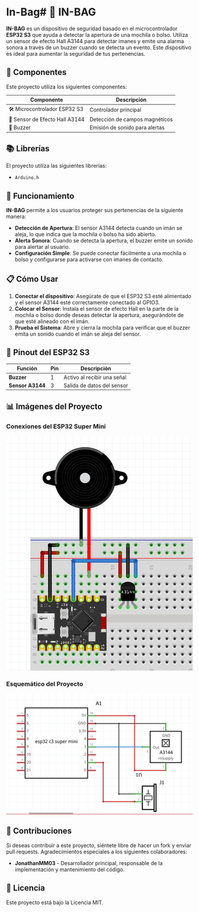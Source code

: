 # In-Bag# 🚨 IN-BAG

**IN-BAG** es un dispositivo de seguridad basado en el microcontrolador **ESP32 S3** que ayuda a detectar la apertura de una mochila o bolso. Utiliza un sensor de efecto Hall A3144 para detectar imanes y emite una alarma sonora a través de un buzzer cuando se detecta un evento. Este dispositivo es ideal para aumentar la seguridad de tus pertenencias.

## 🔧 Componentes

Este proyecto utiliza los siguientes componentes:

| Componente                      | Descripción                      |
|---------------------------------|----------------------------------|
| 🛠️ Microcontrolador ESP32 S3   | Controlador principal            |
| 📡 Sensor de Efecto Hall A3144  | Detección de campos magnéticos   |
| 🔔 Buzzer                       | Emisión de sonido para alertas   |

## 📚 Librerías

El proyecto utiliza las siguientes librerías:

- `Arduino.h`

## 🚀 Funcionamiento

**IN-BAG** permite a los usuarios proteger sus pertenencias de la siguiente manera:

- **Detección de Apertura**: El sensor A3144 detecta cuando un imán se aleja, lo que indica que la mochila o bolso ha sido abierto.
- **Alerta Sonora**: Cuando se detecta la apertura, el buzzer emite un sonido para alertar al usuario.
- **Configuración Simple**: Se puede conectar fácilmente a una mochila o bolso y configurarse para activarse con imanes de contacto.

## 📋 Cómo Usar

1. **Conectar el dispositivo**: Asegúrate de que el ESP32 S3 esté alimentado y el sensor A3144 esté correctamente conectado al GPIO3.
2. **Colocar el Sensor**: Instala el sensor de efecto Hall en la parte de la mochila o bolso donde deseas detectar la apertura, asegurándote de que esté alineado con el imán.
3. **Prueba el Sistema**: Abre y cierra la mochila para verificar que el buzzer emita un sonido cuando el imán se aleja del sensor.

## 📍 Pinout del ESP32 S3

| Función          | Pin  | Descripción                           |
|------------------|------|---------------------------------------|
| **Buzzer**       | 1    | Activo al recibir una señal          |
| **Sensor A3144** | 3    | Salida de datos del sensor            |

## 📊 Imágenes del Proyecto

### Conexiones del ESP32 Super Mini

![Conexiones del ESP32 Super Mini](esp32-super-mini-conections.jpeg)

### Esquemático del Proyecto

![Esquemático del Proyecto](esp32-super-mini-esquematico.jpeg)


## 🤝 Contribuciones

Si deseas contribuir a este proyecto, siéntete libre de hacer un fork y enviar pull requests.
Agradecimientos especiales a los siguientes colaboradores:
- **JonathanMM03** - Desarrollador principal, responsable de la implementación y mantenimiento del código.

## 📄 Licencia

Este proyecto está bajo la Licencia MIT.
